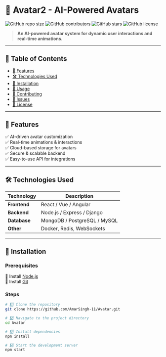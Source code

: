 # 🚀 Avatar2 - AI-Powered Avatars  

![GitHub repo size](https://img.shields.io/github/repo-size/AmarSingh-11/Avatar)
![GitHub contributors](https://img.shields.io/github/contributors/AmarSingh-11/Avatar)
![GitHub stars](https://img.shields.io/github/stars/AmarSingh-11/Avatar?style=social)
![GitHub license](https://img.shields.io/github/license/AmarSingh-11/Avatar)

> **An AI-powered avatar system for dynamic user interactions and real-time animations.**  

---  

## 📌 Table of Contents  
- [🌟 Features](#-features)  
- [🛠️ Technologies Used](#-technologies-used)  
- [🚀 Installation](#-installation)  
- [📖 Usage](#-usage)  
- [🤝 Contributing](#-contributing)  
- [🐛 Issues](#-issues)  
- [📜 License](#-license)  

---

## 🌟 Features  
✅ AI-driven avatar customization  
✅ Real-time animations & interactions  
✅ Cloud-based storage for avatars  
✅ Secure & scalable backend  
✅ Easy-to-use API for integrations  

---

## 🛠️ Technologies Used  

| **Technology**  | **Description** |
|---------------|----------------|
| **Frontend**  | React / Vue / Angular |
| **Backend**   | Node.js / Express / Django |
| **Database**  | MongoDB / PostgreSQL / MySQL |
| **Other**     | Docker, Redis, WebSockets |

---

## 🚀 Installation  

### **Prerequisites**  
📌 Install [Node.js](https://nodejs.org/)  
📌 Install [Git](https://git-scm.com/)  

### **Steps**  
```sh
# 1️⃣ Clone the repository
git clone https://github.com/AmarSingh-11/Avatar.git

# 2️⃣ Navigate to the project directory
cd Avatar

# 3️⃣ Install dependencies
npm install

# 4️⃣ Start the development server
npm start
